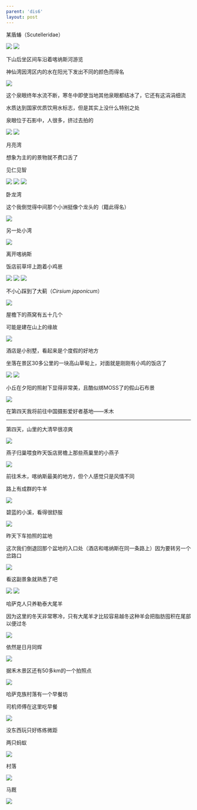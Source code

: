```yaml
---
parent: 'dis6'
layout: post
---
```

某盾蝽（Scutelleridae）

<img class='disc' src='https://i.postimg.cc/NMdxQY3r/DSC-5186.jpg'>

<img class='disc' src='https://i.postimg.cc/j2C45mT3/DSC-5188.jpg'>

下山后坐区间车沿着喀纳斯河游览


神仙湾因湾区内的水在阳光下发出不同的颜色而得名

<img class='disc' src='https://i.postimg.cc/4yMbhPNf/DSC-5190.jpg'>

这个泉眼终年水流不断，寒冬中即使当地其他泉眼都结冰了，它还有这涓涓细流


水质达到国家优质饮用水标志，但是其实上没什么特别之处


泉眼位于石影中，人很多，挤过去拍的

<img class='disc' src='https://i.postimg.cc/y6rT51hM/DSC-5193.jpg'>

<img class='disc' src='https://i.postimg.cc/Qx9qZ20H/DSC-5194.jpg'>

月亮湾


想象为主的的景物就不费口舌了


见仁见智

<img class='disc' src='https://i.postimg.cc/dtbjs5xn/DSC-5195.jpg'>

<img class='disc' src='https://i.postimg.cc/wjDc7hKz/DSC-5196.jpg'>

<img class='disc' src='https://i.postimg.cc/C1xjPXRM/DSC-5199.jpg'>

卧龙湾


这个我倒觉得中间那个小洲挺像个龙头的（籍此得名）

<img class='disc' src='https://i.postimg.cc/rsd5c4Gv/DSC-5207.jpg'>

另一处小湾

<img class='disc' src='https://i.postimg.cc/7hp0LLmb/DSC-5216.jpg'>

离开喀纳斯


饭店前草坪上跑着小鸡崽

<img class='disc' src='https://i.postimg.cc/R0R7T4Vb/DSC-5217.jpg'>

<img class='disc' src='https://i.postimg.cc/Jz3Z1MJ4/DSC-5227.jpg'>

<img class='disc' src='https://i.postimg.cc/tCxFMh46/DSC-5221.jpg'>

不小心踩到了大蓟（<i>Cirsium japonicum</i>）

<img class='disc' src='https://i.postimg.cc/ZRs61HN8/DSC-5220.jpg'>

屋檐下的燕窝有五十几个


可能是建在山上的缘故

<img class='disc' src='https://i.postimg.cc/Hk1bDVrh/DSC-5225.jpg'>

酒店是小别墅，看起来是个度假的好地方


坐落在景区30多公里的一块高山草甸上，对面就是刚刚有小鸡的饭店了

<img class='disc' src='https://i.postimg.cc/N0gTFS78/DSC-5229.jpg'>

<img class='disc' src='https://i.postimg.cc/7Y0m2v7j/DSC-5235.jpg'>



小丘在夕阳的照射下显得非常美，且酷似绑MOSS了的假山石布景

<img class='disc' src='https://i.postimg.cc/dQz53Q78/DSC-5236.jpg'>

在第四天我将前往中国摄影爱好者基地——禾木

------------------


第四天，山里的大清早很凉爽



<img class='disc' src='https://i.postimg.cc/s1dGrNgh/DSC-5240.jpg'>

燕子归巢喂食昨天饭店房檐上那些燕巢里的小燕子

<img class='disc' src='https://i.postimg.cc/jqW8Rnjx/DSC-5241.jpg'>

前往禾木，喀纳斯最美的地方，但个人感觉只是风情不同


路上有成群的牛羊

<img class='disc' src='https://i.postimg.cc/638h6Ftj/DSC-5242.jpg'>

碧蓝的小溪，看得很舒服

<img class='disc' src='https://i.postimg.cc/4x1PWzW5/DSC-5244.jpg'>

昨天下车拍照的盆地


这次我们倒退回那个盆地的入口处（酒店和喀纳斯在同一条路上）因为要转另一个岔路口

<img class='disc' src='https://i.postimg.cc/DzygH8DK/DSC-5245.jpg'>

看这副景象就熟悉了吧



<img class='disc' src='https://i.postimg.cc/vmqzsGFx/DSC-5246.jpg'>

<img class='disc' src='https://i.postimg.cc/cCYMwYKf/DSC-5247.jpg'>



哈萨克人只养勒泰大尾羊


因为这里的冬天非常寒冷，只有大尾羊才比较容易越冬这种羊会把脂肪囤积在尾部以便过冬



<img class='disc' src='https://i.postimg.cc/9MsYD1fW/DSC-5255.jpg'>

依然是日月同辉

<img class='disc' src='https://i.postimg.cc/vHFvMPjh/DSC-5258.jpg'>

据禾木景区还有50多km的一个拍照点

<img class='disc' src='https://i.postimg.cc/c18cpqD6/DSC-5256.jpg'>

哈萨克族村落有一个早餐坊


司机师傅在这里吃早餐

<img class='disc' src='https://i.postimg.cc/7ZqMJ5qT/DSC-5265.jpg'>

没东西玩只好练练微距


两只蚂蚁

<img class='disc' src='https://i.postimg.cc/tC3Ng3Gj/DSC-5260.jpg'>

村落

<img class='disc' src='https://i.postimg.cc/kgwNQ75Y/DSC-5266.jpg'>

马厩

<img class='disc' src='https://i.postimg.cc/KYzPQCkG/DSC-5269.jpg'>
